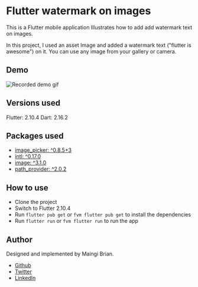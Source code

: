 # Flutter watermark on images 
This is a Flutter mobile application Illustrates how to add add watermark text on images.

In this project, I used an asset Image and added a watermark text ("flutter is awesome") on it.
You can use any image from your gallery or camera.

## Demo
![Recorded demo gif](https://github.com/Brian1011/flutter_watermark_on_images/blob/main/assets/flutter_watermark_on_images.gif)

## Versions used
Flutter: 2.10.4
Dart: 2.16.2

## Packages used
- [image_picker: ^0.8.5+3](https://pub.dev/packages/image_picker)
- [intl: ^0.17.0](https://pub.dev/packages/intl)
- [image: ^3.1.0](https://pub.dev/packages/image)
- [path_provider: ^2.0.2](https://pub.dev/packages/path_provider)

## How to use
- Clone the project
- Switch to Flutter 2.10.4
- Run `flutter pub get` or `fvm flutter pub get` to install the dependencies
- Run `flutter run` or `fvm flutter run` to run the app

## Author
Designed and implemented by Maingi Brian.

- [Github](https://github.com/Brian1011)
- [Twitter](https://twitter.com/brian_1011_dev)
- [LinkedIn](https://www.linkedin.com/in/brian-mutinda-366064163)
